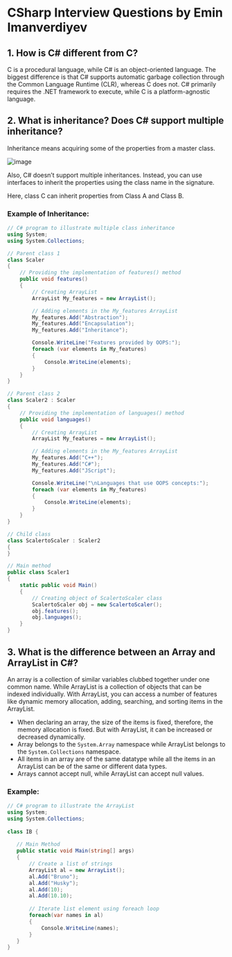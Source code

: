 # CSharp Interview Questions by Emin Imanverdiyev

## 1. How is C# different from C?
C is a procedural language, while C# is an object-oriented language. The biggest difference is that C# supports automatic garbage collection through the Common Language Runtime (CLR), whereas C does not. C# primarily requires the .NET framework to execute, while C is a platform-agnostic language.

## 2. What is inheritance? Does C# support multiple inheritance?
Inheritance means acquiring some of the properties from a master class. 

![image](https://github.com/user-attachments/assets/33204787-d62c-4ef2-967f-13ff7914c2a3)

Also, C# doesn’t support multiple inheritances. 
Instead, you can use interfaces to inherit the properties using the class name in the signature.

Here, class C can inherit properties from Class A and Class B.

### Example of Inheritance:

```csharp
// C# program to illustrate multiple class inheritance
using System;
using System.Collections;

// Parent class 1
class Scaler
{
    // Providing the implementation of features() method
    public void features()
    {
        // Creating ArrayList
        ArrayList My_features = new ArrayList();

        // Adding elements in the My_features ArrayList
        My_features.Add("Abstraction");
        My_features.Add("Encapsulation");
        My_features.Add("Inheritance");

        Console.WriteLine("Features provided by OOPS:");
        foreach (var elements in My_features)
        {
            Console.WriteLine(elements);
        }
    }
}

// Parent class 2
class Scaler2 : Scaler
{
    // Providing the implementation of languages() method
    public void languages()
    {
        // Creating ArrayList
        ArrayList My_features = new ArrayList();

        // Adding elements in the My_features ArrayList
        My_features.Add("C++");
        My_features.Add("C#");
        My_features.Add("JScript");

        Console.WriteLine("\nLanguages that use OOPS concepts:");
        foreach (var elements in My_features)
        {
            Console.WriteLine(elements);
        }
    }
}

// Child class
class ScalertoScaler : Scaler2
{
}

// Main method
public class Scaler1
{
    static public void Main()
    {
        // Creating object of ScalertoScaler class
        ScalertoScaler obj = new ScalertoScaler();
        obj.features();
        obj.languages();
    }
}
````
## 3. What is the difference between an Array and ArrayList in C#?
An array is a collection of similar variables clubbed together under one common name. While ArrayList is a collection of objects that can be indexed individually. With ArrayList, you can access a number of features like dynamic memory allocation, adding, searching, and sorting items in the ArrayList.

- When declaring an array, the size of the items is fixed, therefore, the memory allocation is fixed. But with ArrayList, it can be increased or decreased dynamically.
- Array belongs to the `System.Array` namespace while ArrayList belongs to the `System.Collections` namespace.
- All items in an array are of the same datatype while all the items in an ArrayList can be of the same or different data types.
- Arrays cannot accept null, while ArrayList can accept null values.

### Example:

```csharp
// C# program to illustrate the ArrayList
using System;
using System.Collections;
 
class IB {
 
   // Main Method
   public static void Main(string[] args)
   {
       // Create a list of strings
       ArrayList al = new ArrayList();
       al.Add("Bruno");
       al.Add("Husky");
       al.Add(10);
       al.Add(10.10);
 
       // Iterate list element using foreach loop
       foreach(var names in al)
       {
           Console.WriteLine(names);
       }
   }
}
